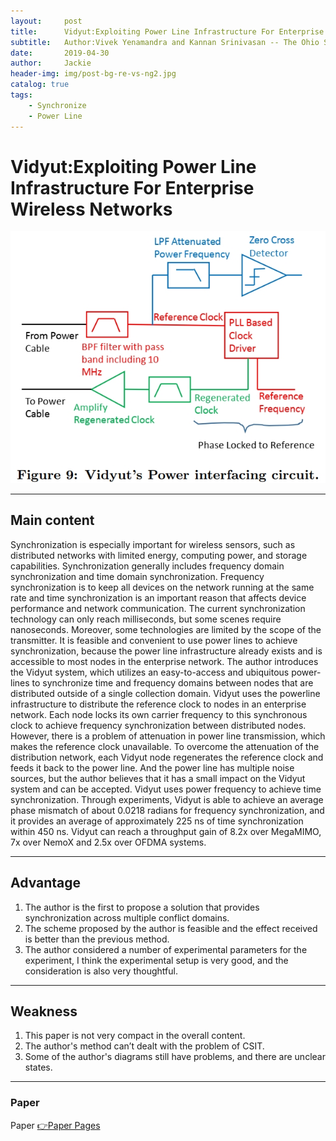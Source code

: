 ```yaml
---
layout:     post
title:      Vidyut:Exploiting Power Line Infrastructure For Enterprise Wireless Networks
subtitle:   Author:Vivek Yenamandra and Kannan Srinivasan -- The Ohio State University
date:       2019-04-30
author:     Jackie
header-img: img/post-bg-re-vs-ng2.jpg
catalog: true
tags:
    - Synchronize
    - Power Line
---
```


# Vidyut:Exploiting Power Line Infrastructure For Enterprise Wireless Networks

![](https://raw.githubusercontent.com/a416485164/a416485164.github.io/master/img/Vidyut1.jpg)

***

## Main content

Synchronization is especially important for wireless sensors, such as distributed networks with limited energy, computing power, and storage capabilities. Synchronization generally includes frequency domain synchronization and time domain synchronization. Frequency synchronization is to keep all devices on the network running at the same rate and time synchronization is an important reason that affects device performance and network communication. The current synchronization technology can only reach milliseconds, but some scenes require nanoseconds. Moreover, some technologies are limited by the scope of the transmitter. It is feasible and convenient to use power lines to achieve synchronization, because the power line infrastructure already exists and is accessible to most nodes in the enterprise network. The author introduces the Vidyut system, which utilizes an easy-to-access and ubiquitous power-lines to synchronize time and frequency domains between nodes that are distributed outside of a single collection domain. Vidyut uses the powerline infrastructure to distribute the reference clock to nodes in an enterprise network. Each node locks its own carrier frequency to this synchronous clock to achieve frequency synchronization between distributed nodes. However, there is a problem of attenuation in power line transmission, which makes the reference clock unavailable. To overcome the attenuation of the distribution network, each Vidyut node regenerates the reference clock and feeds it back to the power line. And the power line has multiple noise sources, but the author believes that it has a small impact on the Vidyut system and can be accepted. Vidyut uses power frequency to achieve time synchronization. Through experiments, Vidyut is able to achieve an average phase mismatch of about 0.0218 radians for frequency synchronization, and it provides an average of approximately 225 ns of time synchronization within 450 ns. Vidyut can reach a throughput gain of 8.2x over MegaMIMO, 7x over NemoX and 2.5x over OFDMA systems.

***

## Advantage

1. The author is the first to propose a solution that provides synchronization across multiple conflict domains.
2. The scheme proposed by the author is feasible and the effect received is better than the previous method.
3. The author considered a number of experimental parameters for the experiment, I think the experimental setup is very good, and the consideration is also very thoughtful.

***

## Weakness

1. This paper is not very compact in the overall content.
2. The author's method can’t dealt with the problem of CSIT.
3. Some of the author's diagrams still have problems, and there are unclear states.

***

### Paper

<p>Paper <a href="http://web.cse.ohio-state.edu/~athreya.14/cosyne/sigcomm14-vidyut.pdf">👉Paper Pages</a>





